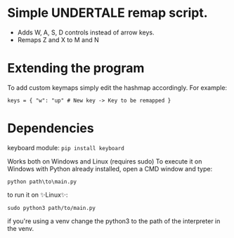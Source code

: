 # Simple UNDERTALE remap script.

- Adds W, A, S, D controls instead of arrow keys.
- Remaps Z and X to M and N

# Extending the program

To add custom keymaps simply edit the hashmap accordingly.
For example:

`keys = {
    "w": "up" # New key -> Key to be remapped
}`

# Dependencies
keyboard module: `pip install keyboard`

Works both on Windows and Linux (requires sudo)
To execute it on Windows with Python already installed, open a CMD window and type:

`python path\to\main.py`

to run it on ✨Linux✨:

`sudo python3 path/to/main.py`

if you're using a venv change the python3 to the path of the interpreter in the venv.
